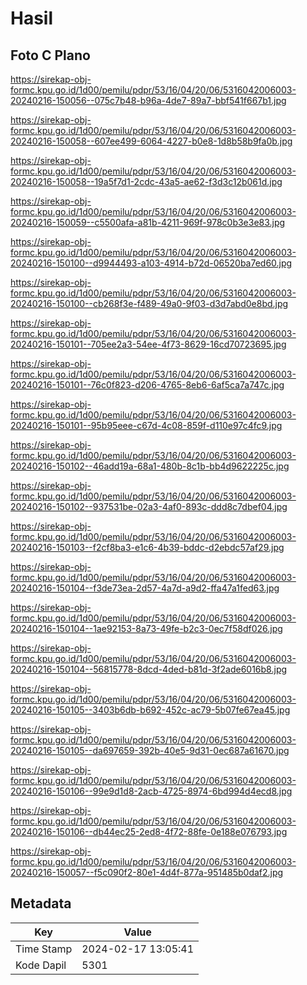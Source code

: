 # Hasil

## Foto C Plano

https://sirekap-obj-formc.kpu.go.id/1d00/pemilu/pdpr/53/16/04/20/06/5316042006003-20240216-150056--075c7b48-b96a-4de7-89a7-bbf541f667b1.jpg

https://sirekap-obj-formc.kpu.go.id/1d00/pemilu/pdpr/53/16/04/20/06/5316042006003-20240216-150058--607ee499-6064-4227-b0e8-1d8b58b9fa0b.jpg

https://sirekap-obj-formc.kpu.go.id/1d00/pemilu/pdpr/53/16/04/20/06/5316042006003-20240216-150058--19a5f7d1-2cdc-43a5-ae62-f3d3c12b061d.jpg

https://sirekap-obj-formc.kpu.go.id/1d00/pemilu/pdpr/53/16/04/20/06/5316042006003-20240216-150059--c5500afa-a81b-4211-969f-978c0b3e3e83.jpg

https://sirekap-obj-formc.kpu.go.id/1d00/pemilu/pdpr/53/16/04/20/06/5316042006003-20240216-150100--d9944493-a103-4914-b72d-06520ba7ed60.jpg

https://sirekap-obj-formc.kpu.go.id/1d00/pemilu/pdpr/53/16/04/20/06/5316042006003-20240216-150100--cb268f3e-f489-49a0-9f03-d3d7abd0e8bd.jpg

https://sirekap-obj-formc.kpu.go.id/1d00/pemilu/pdpr/53/16/04/20/06/5316042006003-20240216-150101--705ee2a3-54ee-4f73-8629-16cd70723695.jpg

https://sirekap-obj-formc.kpu.go.id/1d00/pemilu/pdpr/53/16/04/20/06/5316042006003-20240216-150101--76c0f823-d206-4765-8eb6-6af5ca7a747c.jpg

https://sirekap-obj-formc.kpu.go.id/1d00/pemilu/pdpr/53/16/04/20/06/5316042006003-20240216-150101--95b95eee-c67d-4c08-859f-d110e97c4fc9.jpg

https://sirekap-obj-formc.kpu.go.id/1d00/pemilu/pdpr/53/16/04/20/06/5316042006003-20240216-150102--46add19a-68a1-480b-8c1b-bb4d9622225c.jpg

https://sirekap-obj-formc.kpu.go.id/1d00/pemilu/pdpr/53/16/04/20/06/5316042006003-20240216-150102--937531be-02a3-4af0-893c-ddd8c7dbef04.jpg

https://sirekap-obj-formc.kpu.go.id/1d00/pemilu/pdpr/53/16/04/20/06/5316042006003-20240216-150103--f2cf8ba3-e1c6-4b39-bddc-d2ebdc57af29.jpg

https://sirekap-obj-formc.kpu.go.id/1d00/pemilu/pdpr/53/16/04/20/06/5316042006003-20240216-150104--f3de73ea-2d57-4a7d-a9d2-ffa47a1fed63.jpg

https://sirekap-obj-formc.kpu.go.id/1d00/pemilu/pdpr/53/16/04/20/06/5316042006003-20240216-150104--1ae92153-8a73-49fe-b2c3-0ec7f58df026.jpg

https://sirekap-obj-formc.kpu.go.id/1d00/pemilu/pdpr/53/16/04/20/06/5316042006003-20240216-150104--56815778-8dcd-4ded-b81d-3f2ade6016b8.jpg

https://sirekap-obj-formc.kpu.go.id/1d00/pemilu/pdpr/53/16/04/20/06/5316042006003-20240216-150105--3403b6db-b692-452c-ac79-5b07fe67ea45.jpg

https://sirekap-obj-formc.kpu.go.id/1d00/pemilu/pdpr/53/16/04/20/06/5316042006003-20240216-150105--da697659-392b-40e5-9d31-0ec687a61670.jpg

https://sirekap-obj-formc.kpu.go.id/1d00/pemilu/pdpr/53/16/04/20/06/5316042006003-20240216-150106--99e9d1d8-2acb-4725-8974-6bd994d4ecd8.jpg

https://sirekap-obj-formc.kpu.go.id/1d00/pemilu/pdpr/53/16/04/20/06/5316042006003-20240216-150106--db44ec25-2ed8-4f72-88fe-0e188e076793.jpg

https://sirekap-obj-formc.kpu.go.id/1d00/pemilu/pdpr/53/16/04/20/06/5316042006003-20240216-150057--f5c090f2-80e1-4d4f-877a-951485b0daf2.jpg


## Metadata

| Key        | Value               |
| ---------- | ------------------- |
| Time Stamp | 2024-02-17 13:05:41 |
| Kode Dapil | 5301                |



